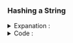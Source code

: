 ### Hashing a String
    
<details> 
  <summary> Expanation : </summary>
    
<br>
    
  |   |   |  
  |---|---|
  | ![1](https://user-images.githubusercontent.com/63524824/203860954-bef214a5-00d0-4f2b-8652-21fe910336ea.png)  |   ![image](https://user-images.githubusercontent.com/63524824/203861179-526f8bc4-ba06-457b-bd2b-d54026dbb3dd.png)  |

 
  
  <strong> Note : </strong>   Base and Mod value should be <b>co-prime</b>. 
  <br> 
  Probability of having same hash for two different string is <b> ( 1 / mod_value ) </b> . To minimize this prbability use a <b> reletively large  prime number </b>  
  In this case ,<b> 10<sup>9</sup>+7 </b> is safe to use. 
  
  To minimize it more, we may go for <b> Double Hashing </b>. <br>
  
  <b> Double Hashing : </b> It is a techinque in where two different ( base and mod ) pair to generate hash_value of a string and both together used to represent this string.<br>
 
  Let's say , 
  
  |   |   |  
  |---|---|
  |  base_1 = 27  | base_2 = 28   |  
  |  mod_1 = 10<sup>9</sup>+7  |  mod_2 = 10<sup>9</sup>+11   |  

  In this case , probability of having same Hash = <b> 1 / ( 10<sup>9</sup>+7 ) * ( 10<sup>9</sup>+11 )  </b>
  
  In Double Hashing, if hash_value for a particular ( base and mode ) pair get same , there is a little change to get similiar for different pair. So double hash make it 
  more unique.
   
   
</details>

<details> 
 <summary> Code : </summary>
    
 <br> <b> Single Hash : </b> <br> 
  
```
  
  ll get_hash(string s ){
    ll d = s.size(), loc = 1 , hash_value = 0 ;
    fr(i,0,d){
        hash_value =  ( (hash_value%mod) + ((s[i]-96)*loc%mod)%mod) % mod ;
        cout << loc << " "<< s[i] - 96 << endl;
        loc = ((loc%mod )*27)%mod;

    }
    // base = 27  and mod = 1e9+7
    return hash_value ;
  }  
    
```
    
<br> <b> Double Hash : </b> <br> 
    
    
```
    
    pair<ll,ll> double_hash( string s ){

    ll d = s.size(), hash_value_1 = 0  , hash_value_2 = 0 ;
    ll mod_1 = 1000000007 , mod_2 = 1000000011;
    ll loc_1 = 1 , loc_2 = 1 ;
    ll base_1 = 27 , base_2 = 28 ;

    fr(i,0,d){

        hash_value_1 =  ( (hash_value_1%mod_1) + ((s[i]-96)*loc_1%mod_1)%mod_1) % mod_1 ;
        hash_value_2 =  ( (hash_value_2%mod_2) + ((s[i]-96)*loc_2%mod_2)%mod_2) % mod_2 ;

        loc_1 = ((loc_1%mod_1)*base_1)%mod_1;
        loc_2 = ((loc_2%mod_2)*base_2)%mod_2;

    }

    return {hash_value_1,hash_value_2} ;
    }  
    
```
    
    
  
</details>
